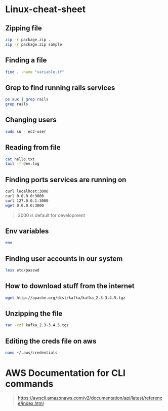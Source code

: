 # Linux-cheat-sheet
## Zipping file
```sh
zip -r package.zip .
zip -r package.zip sample
```
## Finding a file
```sh
find . -name "variable.tf"
```
## Grep to find running rails services
```sh
ps aux | grep rails
grep rails
```
## Changing users
```sh
sudo su - ec2-user
```
## Reading from file
```sh
cat hello.txt
tail -f dev.log
```
## Finding ports services are running on
```sh
curl localhost:3000
curl 0.0.0.0:3000
curl 127.0.0.1:3000
wget 0.0.0.0:3000
```
> 3000 is default for development 
## Env variables
```sh
env
```
## Finding user accounts in our system
```sh
less etc/passwd
```
## How to download stuff from the internet
```sh
wget http://apache.org/dist/kafka/kafka_2.3-3.4.5.tgz
```
## Unzipping the file
```sh
tar -xzf kafka_2.3-3.4.5.tgz
```
## Editing the creds file on aws
```sh
nano ~/.aws/credentials
```
# AWS Documentation for CLI commands
> https://awscli.amazonaws.com/v2/documentation/api/latest/reference/index.html
